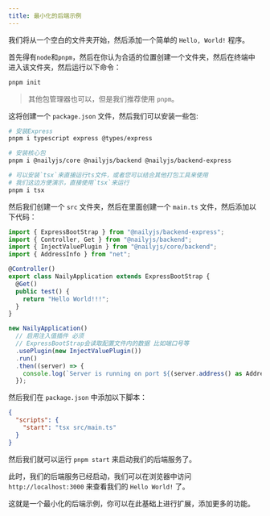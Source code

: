 ```yaml
---
title: 最小化的后端示例
---
```


我们将从一个空白的文件夹开始，然后添加一个简单的 `Hello, World!` 程序。

首先得有`node`和`pnpm`，然后在你认为合适的位置创建一个文件夹，然后在终端中进入该文件夹，然后运行以下命令：

```bash
pnpm init
```

> 其他包管理器也可以，但是我们推荐使用 `pnpm`。

这将创建一个 `package.json` 文件，然后我们可以安装一些包:

```bash
# 安装Express
pnpm i typescript express @types/express

# 安装核心包
pnpm i @nailyjs/core @nailyjs/backend @nailyjs/backend-express

# 可以安装`tsx`来直接运行ts文件，或者您可以结合其他打包工具来使用
# 我们这边方便演示，直接使用`tsx`来运行
pnpm i tsx
```

然后我们创建一个 `src` 文件夹，然后在里面创建一个 `main.ts` 文件，然后添加以下代码：

```typescript
import { ExpressBootStrap } from "@nailyjs/backend-express";
import { Controller, Get } from "@nailyjs/backend";
import { InjectValuePlugin } from "@nailyjs/core/backend";
import { AddressInfo } from "net";

@Controller()
export class NailyApplication extends ExpressBootStrap {
  @Get()
  public test() {
    return "Hello World!!!";
  }
}

new NailyApplication()
  // 启用注入值插件 必须
  // ExpressBootStrap会读取配置文件内的数据 比如端口号等
  .usePlugin(new InjectValuePlugin())
  .run()
  .then((server) => {
    console.log(`Server is running on port ${(server.address() as AddressInfo).port}`);
  });
```

然后我们在 `package.json` 中添加以下脚本：

```json
{
  "scripts": {
    "start": "tsx src/main.ts"
  }
}
```

然后我们就可以运行 `pnpm start` 来启动我们的后端服务了。

此时，我们的后端服务已经启动，我们可以在浏览器中访问 `http://localhost:3000` 来查看我们的 `Hello World!` 了。

这就是一个最小化的后端示例，你可以在此基础上进行扩展，添加更多的功能。
